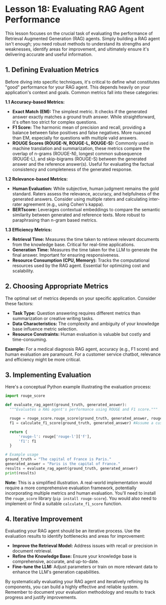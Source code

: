 # Lesson 18: Evaluating RAG Agent Performance

This lesson focuses on the crucial task of evaluating the performance of Retrieval Augmented Generation (RAG) agents.  Simply building a RAG agent isn't enough; you need robust methods to understand its strengths and weaknesses, identify areas for improvement, and ultimately ensure it's delivering accurate and useful information.

## 1. Defining Evaluation Metrics

Before diving into specific techniques, it's critical to define what constitutes "good" performance for your RAG agent.  This depends heavily on your application's context and goals.  Common metrics fall into these categories:

**1.1 Accuracy-based Metrics:**

* **Exact Match (EM):**  The simplest metric.  It checks if the generated answer exactly matches a ground truth answer.  While straightforward, it's often too strict for complex questions.
* **F1 Score:**  The harmonic mean of precision and recall, providing a balance between false positives and false negatives.  More nuanced than EM, especially for questions with multiple valid answers.
* **ROUGE Scores (ROUGE-N, ROUGE-L, ROUGE-S):** Commonly used in machine translation and summarization, these metrics compare the overlap of n-grams (ROUGE-N), longest common subsequence (ROUGE-L), and skip-bigrams (ROUGE-S) between the generated answer and the reference answer(s).  Useful for evaluating the factual consistency and completeness of the generated response.

**1.2 Relevance-based Metrics:**

* **Human Evaluation:**  While subjective, human judgment remains the gold standard.  Raters assess the relevance, accuracy, and helpfulness of the generated answers.  Consider using multiple raters and calculating inter-rater agreement (e.g., using Cohen's kappa).
* **BERTscore:**  Leverages contextual embeddings to compare the semantic similarity between generated and reference texts.  More robust to paraphrasing than n-gram based metrics.

**1.3 Efficiency Metrics:**

* **Retrieval Time:**  Measures the time taken to retrieve relevant documents from the knowledge base.  Critical for real-time applications.
* **Generation Time:**  Measures the time taken for the LLM to generate the final answer.  Important for ensuring responsiveness.
* **Resource Consumption (CPU, Memory):**  Tracks the computational resources used by the RAG agent.  Essential for optimizing cost and scalability.


## 2. Choosing Appropriate Metrics

The optimal set of metrics depends on your specific application.  Consider these factors:

* **Task Type:**  Question answering requires different metrics than summarization or creative writing tasks.
* **Data Characteristics:**  The complexity and ambiguity of your knowledge base influence metric selection.
* **Resource Constraints:**  Human evaluation is valuable but costly and time-consuming.

**Example:**  For a medical diagnosis RAG agent, accuracy (e.g., F1 score) and human evaluation are paramount.  For a customer service chatbot, relevance and efficiency might be more critical.


## 3. Implementing Evaluation

Here's a conceptual Python example illustrating the evaluation process:


```python
import rouge_score

def evaluate_rag_agent(ground_truth, generated_answer):
  """Evaluates a RAG agent's performance using ROUGE and F1 score."""

  rouge = rouge_score.rouge_score(ground_truth, generated_answer, rouge_types=['rouge-l'])
  f1 = calculate_f1_score(ground_truth, generated_answer) #Assume a custom function for F1

  return {
      'rouge-l': rouge['rouge-l']['f'],
      'f1': f1
  }

# Example usage
ground_truth = "The capital of France is Paris."
generated_answer = "Paris is the capital of France."
results = evaluate_rag_agent(ground_truth, generated_answer)
print(results)
```

**Note:** This is a simplified illustration. A real-world implementation would require a more comprehensive evaluation framework, potentially incorporating multiple metrics and human evaluation.  You'll need to install the `rouge_score` library (`pip install rouge-score`).  You would also need to implement or find a suitable `calculate_f1_score` function.


## 4. Iterative Improvement

Evaluating your RAG agent should be an iterative process.  Use the evaluation results to identify bottlenecks and areas for improvement:

* **Improve the Retrieval Model:**  Address issues with recall or precision in document retrieval.
* **Refine the Knowledge Base:**  Ensure your knowledge base is comprehensive, accurate, and up-to-date.
* **Fine-tune the LLM:**  Adjust parameters or train on more relevant data to enhance the LLM's generation capabilities.


By systematically evaluating your RAG agent and iteratively refining its components, you can build a highly effective and reliable system. Remember to document your evaluation methodology and results to track progress and justify improvements.

